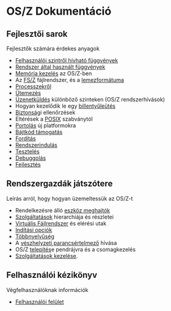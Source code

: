 OS/Z Dokumentáció
=================

Fejlesztői sarok
----------------

Fejlesztők számára érdekes anyagok

 * [Felhasználói szintről hívható függvények](https://gitlab.com/bztsrc/osz/blob/master/docs/refusr.md)
 * [Rendszer által használt függvények](https://gitlab.com/bztsrc/osz/blob/master/docs/refsys.md)
 * [Memória kezelés](https://gitlab.com/bztsrc/osz/blob/master/docs/memory.md) az OS/Z-ben
 * Az [FS/Z](https://gitlab.com/bztsrc/osz/blob/master/docs/fs.md) fájlrendszer, és a [lemezformátuma](https://gitlab.com/bztsrc/osz/blob/master/include/osZ/fsZ.h)
 * [Processzekről](https://gitlab.com/bztsrc/osz/blob/master/docs/process.md)
 * [Ütemezés](https://gitlab.com/bztsrc/osz/blob/master/docs/scheduler.md)
 * [Üzenetküldés](https://gitlab.com/bztsrc/osz/blob/master/docs/messages.md) különböző szinteken (OS/Z rendszerhívások)
 * Hogyan kezelődik le egy [billentyűleütés](https://gitlab.com/bztsrc/osz/blob/master/docs/keypress.md)
 * [Biztonság](https://gitlab.com/bztsrc/osz/blob/master/docs/security.md)i ellenőrzések
 * Eltérések a [POSIX](https://gitlab.com/bztsrc/osz/blob/master/docs/posix.md) szabványtól
 * [Portolás](https://gitlab.com/bztsrc/osz/blob/master/docs/porting.md) új platformokra
 * [Bájtkód támogatás](https://gitlab.com/bztsrc/osz/blob/master/docs/bytecode.md)
 * [Fordítás](https://gitlab.com/bztsrc/osz/blob/master/docs/compile.md)
 * [Rendszerindulás](https://gitlab.com/bztsrc/osz/blob/master/docs/boot.md)
 * [Tesztelés](https://gitlab.com/bztsrc/osz/blob/master/docs/howto1-testing.md)
 * [Debuggolás](https://gitlab.com/bztsrc/osz/blob/master/docs/howto2-debug.md)
 * [Fejlesztés](https://gitlab.com/bztsrc/osz/blob/master/docs/howto3-develop.md)

Rendszergazdák játszótere
-------------------------

Leírás arról, hogy hogyan üzemeltessük az OS/Z-t

 * Rendelkezésre álló [eszköz meghajtók](https://gitlab.com/bztsrc/osz/blob/master/docs/drivers.md)
 * [Szolgáltatások](https://gitlab.com/bztsrc/osz/blob/master/docs/services.md) hierarchiája és részletei
 * [Virtuális Fájlrendszer](https://gitlab.com/bztsrc/osz/blob/master/docs/vfs.md) és elérési utak
 * [Indítási opciók](https://gitlab.com/bztsrc/osz/blob/master/docs/bootopts.md)
 * [Többnyelvűség](https://gitlab.com/bztsrc/osz/blob/master/docs/translate.md)
 * A [vészhelyzeti parancsértelmező](https://gitlab.com/bztsrc/osz/blob/master/docs/howto4-rescueshell.md) hívása
 * OS/Z [telepítés](https://gitlab.com/bztsrc/osz/blob/master/docs/howto5-install.md)e pendrájvra és a csomagkezelés
 * [Szolgáltatások kezelése](https://gitlab.com/bztsrc/osz/blob/master/docs/howto6-services.md).

Felhasználói kézikönyv
----------------------

Végfelhasználóknak információk

 * [Felhasználói felület](https://gitlab.com/bztsrc/osz/blob/master/docs/howto7-interface.md)
